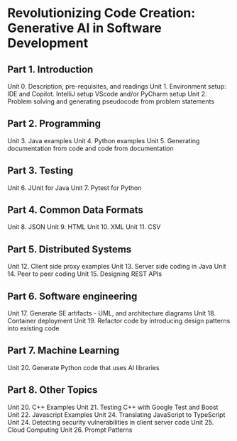 # Revolutionizing Code Creation: Generative AI in Software Development


## Part 1. Introduction

Unit 0. Description, pre-requisites, and readings
Unit 1. Environment setup: IDE and Copilot. IntelliJ setup VScode and/or PyCharm setup
Unit 2. Problem solving and generating pseudocode from problem statements

## Part 2. Programming

Unit 3. Java examples
Unit 4. Python examples
Unit 5. Generating documentation from code and code from documentation

## Part 3. Testing

Unit 6. JUnit for Java
Unit 7. Pytest for Python

## Part 4. Common Data Formats

Unit 8. JSON
Unit 9. HTML
Unit 10. XML
Unit 11. CSV

## Part 5. Distributed Systems

Unit 12. Client side proxy examples
Unit 13. Server side coding in Java
Unit 14. Peer to peer coding
Unit 15. Designing REST APIs


## Part 6. Software engineering

Unit 17. Generate SE artifacts - UML, and architecture diagrams
Unit 18. Container deployment
Unit 19. Refactor code by introducing design patterns into existing code

## Part 7. Machine Learning

Unit 20. Generate Python code that uses AI libraries

## Part 8. Other Topics

Unit 20. C++ Examples
Unit 21. Testing C++ with Google Test and Boost
Unit 22. Javascript Examples
Unit 24. Translating JavaScript to TypeScript
Unit 24. Detecting security vulnerabilities in client server code
Unit 25. Cloud Computing
Unit 26. Prompt Patterns
